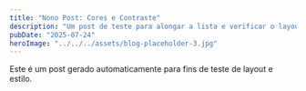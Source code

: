 ```yaml
---
title: "Nono Post: Cores e Contraste"
description: "Um post de teste para alongar a lista e verificar o layout."
pubDate: "2025-07-24"
heroImage: "../../../assets/blog-placeholder-3.jpg"
---
```


Este é um post gerado automaticamente para fins de teste de layout e estilo.
